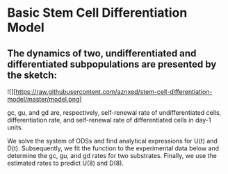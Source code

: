 # Basic Stem Cell Differentiation Model
## The dynamics of two, undifferentiated and differentiated subpopulations are presented by the sketch:

![][https://raw.githubusercontent.com/aznxed/stem-cell-differentiation-model/master/model.png]

gc, gu, and gd are, respectively, self-renewal rate of undifferentiated cells, differentiation rate, and self-renewal rate of differentiated cells in day-1 units.

We solve the system of ODSs and find analytical expressions for U(t) and D(t). Subsequently, we fit the function to the experimental data below and determine the  gc, gu, and gd rates for two substrates. Finally, we use the estimated rates to predict U(8) and D(8).
